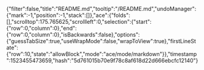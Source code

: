 {"filter":false,"title":"README.md","tooltip":"/README.md","undoManager":{"mark":-1,"position":-1,"stack":[]},"ace":{"folds":[],"scrolltop":175.765625,"scrollleft":0,"selection":{"start":{"row":0,"column":0},"end":{"row":0,"column":0},"isBackwards":false},"options":{"guessTabSize":true,"useWrapMode":false,"wrapToView":true},"firstLineState":{"row":10,"state":"allowBlock","mode":"ace/mode/markdown"}},"timestamp":1523455473659,"hash":"5d761015b70e9f78c8af618d22d666ebcfc12140"}